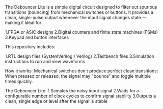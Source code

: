 The Debouncer Lite is a simple digital circuit designed to filter out spurious transitions (bouncing) from mechanical switches or buttons.
It provides a clean, single-pulse output whenever the input signal changes state — making it ideal for:

1.FPGA or ASIC designs
2.Digital counters and finite state machines (FSMs)
3.Keypad and button interfaces

This repository includes:

1.RTL design files (SystemVerilog / Verilog)
2.Testbench files
3.Simulation instructions to run and view waveforms

How it works:
Mechanical switches don't produce perfect clean transitions:
When pressed or released, the signal may "bounce" and toggle multiple times quickly.

The Debouncer Lite:
1.Samples the noisy input signal
2.Waits for a configurable number of clock cycles to confirm signal stability
3.Outputs a clean, single edge or level after the signal is stable
